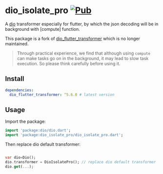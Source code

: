 # dio_isolate_pro [![Pub](https://img.shields.io/pub/v/dio_isolate_pro.svg?style=flat-square)](https://pub.dartlang.org/packages/dio_isolate_pro)

A [dio](https://github.com/flutterchina/dio) transformer especially for flutter, by which the json decoding will be in background with [compute] function.

This package is a fork of [dio_flutter_transformer](https://pub.dev/packages/dio_flutter_transformer) which is no longer maintained.

> Through practical experience, we find that although using `compute` can make tasks go on in the background, it may lead to slow task execution. So please think carefully before using it.
> 


## Install

```yaml
dependencies:
  dio_flutter_transformer: ^5.6.0 # latest version
```

## Usage

Import the package:

```dart
import 'package:dio/dio.dart';
import 'package:dio_isolate_pro/dio_isolate_pro.dart';
```

Then replace dio default transformer: 

```dart

var dio=Dio();
dio.transformer = DioIsolatePro(); // replace dio default transformer
dio.get(...);
```

